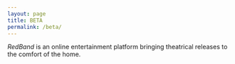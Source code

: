```yaml
---
layout: page
title: BETA
permalink: /beta/
---
```


*RedBand* is an online entertainment platform bringing theatrical releases to the comfort of the home.

